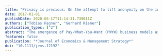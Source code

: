 ```yaml
---
title: "Privacy is precious: On the attempt to lift anonymity on the internet to increase revenue"
date: 2017-01-01
publishDate: 2020-06-17T11:14:31.739011Z
authors: ["Tobias Regner", "Gerhard Riener"]
publication_types: ["2"]
abstract: "The emergence of Pay-What-You-Want (PWYW) business models as a successful alternative to conventional uniform pricing brings up new questions related to the task of pricing. We investigate the effect of a reduction of anonymity on consumers' purchase decisions (whether to buy, and if so how much to pay) in a natural experiment at an online music store with PWYW-like pricing. We find that revealing the name of the customer led to insignificantly higher payments, while it drastically reduced the number of customers purchasing. Overall, the regime led to a revenue loss of 25%. These results suggest that the positive effect of reduced anonymity, previously established for donation or public goods contexts, does not extend to a consumption environment. Instead, the substantial opt-out of customers is likely to be motivated by concerns about privacy."
featured: false
publication: "*Journal of Economics & Management Strategy*"
doi: "10.1111/jems.12192"
---
```


